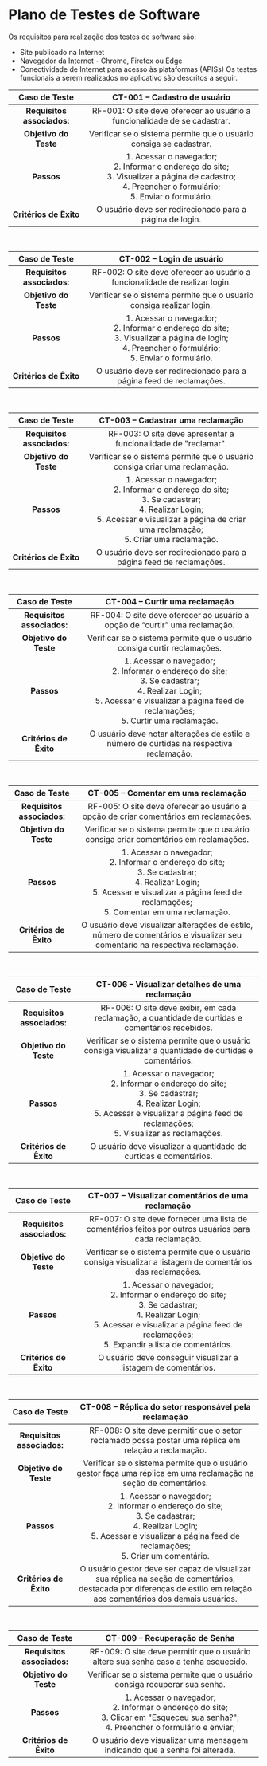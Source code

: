 # Plano de Testes de Software

Os requisitos para realização dos testes de software são:
- Site publicado na Internet
- Navegador da Internet - Chrome, Firefox ou Edge
- Conectividade de Internet para acesso às plataformas (APISs)
Os testes funcionais a serem realizados no aplicativo são descritos a seguir.

<!-- CT - 001 -->

| **Caso de Teste** 	| **CT-001 – Cadastro de usuário** 	|
|:---:	|:---:	|
| **Requisitos associados:** | RF-001: O site deve oferecer ao usuário a funcionalidade de se cadastrar. |
| **Objetivo do Teste** 	| Verificar se o sistema permite que o usuário consiga se cadastrar. |
| **Passos** 	| 1. Acessar o navegador; <br>2. Informar o endereço do site;<br>3. Visualizar a página de cadastro;<br>4. Preencher o formulário;<br> 5. Enviar o formulário. 	|
| **Critérios de Êxito** 	| O usuário deve ser redirecionado para a página de login. |

<br />

<!-- CT - 002 -->

| **Caso de Teste** 	| **CT-002 – Login de usuário** 	|
|:---:	|:---:	|
| **Requisitos associados:** | RF-002: O site deve oferecer ao usuário a funcionalidade de realizar login. |
| **Objetivo do Teste** 	| Verificar se o sistema permite que o usuário consiga realizar login. |
| **Passos** 	| 1. Acessar o navegador; <br>2. Informar o endereço do site;<br>3. Visualizar a página de login;<br>4. Preencher o formulário;<br> 5. Enviar o formulário. 	|
| **Critérios de Êxito** 	| O usuário deve ser redirecionado para a página feed de reclamações. |

<br />

<!-- CT - 003 -->

| **Caso de Teste** 	| **CT-003 – Cadastrar uma reclamação** 	|
|:---:	|:---:	|
| **Requisitos associados:** | RF-003: O site deve apresentar a funcionalidade de "reclamar". |
| **Objetivo do Teste** 	| Verificar se o sistema permite que o usuário consiga criar uma reclamação. |
| **Passos** 	| 1. Acessar o navegador; <br>2. Informar o endereço do site;<br>3. Se cadastrar;<br>4. Realizar Login;<br> 5. Acessar e visualizar a página de criar uma reclamação;<br> 5. Criar uma reclamação. 	|
| **Critérios de Êxito** 	| O usuário deve ser redirecionado para a página feed de reclamações. |

<br />

<!-- CT - 004 -->

| **Caso de Teste** 	| **CT-004 – Curtir uma reclamação** 	|
|:---:	|:---:	|
| **Requisitos associados:** | RF-004: O site deve oferecer ao usuário a opção de “curtir” uma reclamação. |
| **Objetivo do Teste** 	| Verificar se o sistema permite que o usuário consiga curtir reclamações. |
| **Passos** 	| 1. Acessar o navegador; <br>2. Informar o endereço do site;<br>3. Se cadastrar;<br>4. Realizar Login;<br> 5. Acessar e visualizar a página feed de reclamações;<br> 5. Curtir uma reclamação. 	|
| **Critérios de Êxito** 	| O usuário deve notar alterações de estilo e número de curtidas na respectiva reclamação. |

<br />

<!-- CT - 005 -->

| **Caso de Teste** 	| **CT-005 – Comentar em uma reclamação** 	|
|:---:	|:---:	|
| **Requisitos associados:** | RF-005: O site deve oferecer ao usuário a opção de criar comentários em reclamações. |
| **Objetivo do Teste** 	| Verificar se o sistema permite que o usuário consiga criar comentários em reclamações. |
| **Passos** 	| 1. Acessar o navegador; <br>2. Informar o endereço do site;<br>3. Se cadastrar;<br>4. Realizar Login;<br> 5. Acessar e visualizar a página feed de reclamações;<br> 5. Comentar em uma reclamação. 	|
| **Critérios de Êxito** 	| O usuário deve visualizar alterações de estilo, número de comentários e visualizar seu comentário na respectiva reclamação. |

<br />

<!-- CT - 006 -->

| **Caso de Teste** 	| **CT-006 – Visualizar detalhes de uma reclamação** 	|
|:---:	|:---:	|
| **Requisitos associados:** | RF-006: O site deve exibir, em cada reclamação, a quantidade de curtidas e comentários recebidos. |
| **Objetivo do Teste** 	| Verificar se o sistema permite que o usuário consiga visualizar a quantidade de curtidas e comentários. |
| **Passos** 	| 1. Acessar o navegador; <br>2. Informar o endereço do site;<br>3. Se cadastrar;<br>4. Realizar Login;<br> 5. Acessar e visualizar a página feed de reclamações;<br> 5. Visualizar as reclamações. |
| **Critérios de Êxito** 	| O usuário deve visualizar a quantidade de curtidas e comentários. |

<br />

<!-- CT - 007 -->

| **Caso de Teste** 	| **CT-007 – Visualizar comentários de uma reclamação** 	|
|:---:	|:---:	|
| **Requisitos associados:** | RF-007: O site deve fornecer uma lista de comentários feitos por outros usuários para cada reclamação. |
| **Objetivo do Teste** 	| Verificar se o sistema permite que o usuário consiga visualizar a listagem de comentários das reclamações. |
| **Passos** 	| 1. Acessar o navegador; <br>2. Informar o endereço do site;<br>3. Se cadastrar;<br>4. Realizar Login;<br> 5. Acessar e visualizar a página feed de reclamações;<br> 5. Expandir a lista de comentários. |
| **Critérios de Êxito** 	| O usuário deve conseguir visualizar a listagem de comentários. |

<br />

<!-- CT - 008 -->

| **Caso de Teste** 	| **CT-008 – Réplica do setor responsável pela reclamação** |
|:---:	|:---:	|
| **Requisitos associados:** | RF-008: O site deve permitir que o setor reclamado possa postar uma réplica em relação a reclamação. |
| **Objetivo do Teste** | Verificar se o sistema permite que o usuário gestor faça uma réplica em uma reclamação na seção de comentários. |
| **Passos** 	| 1. Acessar o navegador; <br>2. Informar o endereço do site;<br>3. Se cadastrar;<br>4. Realizar Login;<br> 5. Acessar e visualizar a página feed de reclamações;<br> 5. Criar um comentário. |
| **Critérios de Êxito** 	| O usuário gestor deve ser capaz de visualizar sua réplica na seção de comentários, destacada por diferenças de estilo em relação aos comentários dos demais usuários. |

<br />

<!-- CT - 009 -->

| **Caso de Teste** 	| **CT-009 – Recuperação de Senha** |
|:---:	|:---:	|
| **Requisitos associados:** | RF-009: O site deve permitir que o usuário altere sua senha caso a tenha esquecido. |
| **Objetivo do Teste** | Verificar se o sistema permite que o usuário consiga recuperar sua senha. |
| **Passos** 	| 1. Acessar o navegador; <br>2. Informar o endereço do site;<br>3. Clicar em "Esqueceu sua senha?";<br>4. Preencher o formulário e enviar;
| **Critérios de Êxito** 	| O usuário deve visualizar uma mensagem indicando que a senha foi alterada. |